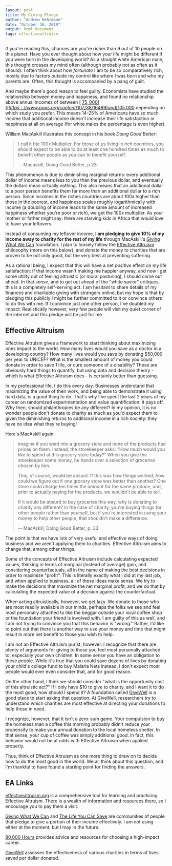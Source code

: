 ```yaml
---
layout: post
title: My Giving Pledge
author: "Andrew Mehrmann"
date: "October 16, 2019"
output: html_document
tags: effectivealtruism
---
```


If you're reading this, chances are you're richer than 9 out of 10 people on this planet. Have you ever thought about how your life might be different if you were born in the developing world? As a straight white American male, this thought crosses my mind often (although probably not as often as it should). I often think about how *fortunate* I am to be so comparatively rich, mostly due to factors outside my control like where I was born and who my parents are. Often, this thought is accompanied by a pang of guilt.

And maybe there's good reason to feel guilty. Economists have studied the relationship between money and happiness, and found no relationship above annual incomes of between [ [$75,000]((https://www.pnas.org/content/107/38/16489) and [$105,000](https://www.nature.com/articles/s41562-017-0277-0.epdf?referrer_access_token=JBgmiRAoYQhtBgbj0zSVX9RgN0jAjWel9jnR3ZoTv0P6pRUGAIioLhu85ORBsjF_g5Rf0fuUViMASagr_M7VEy5MRXaYGPiRKa_FSO3qh3qFZW2eGnWNkmHVW7J5KJM5kHZ_dY8AULUrukyysIQ5PxXS7cUPJ28GwywaXRvjNOW4O4S4YopfDke1c2jLpKYweA_UiNmDU37muQ3AVIlWIl62D0tBToG48TSKGKsGp9KMPce9WhaRHaEaoEzqc98rna7AGO08mwDmHgtLsn_jqXU2G-YN2_zarpgTR7kDviwgNDsYjg8hicjM6REnwB3dOc41vXxAcYXX-jBG4Uxd2Q%3D%3D&tracking_referrer=www.usatoday.com) depending on which study you prefer. This means 14-25% of Americans have so much income that additional income doesn't increase their life satisfaction or happiness at all on average (for white males the percentage is even higher).

William MacAskill illustrates this concept in his book *Doing Good Better*:

> I call it the 100x Multiplier. For those of us living in rich countries, you should expect to be able to do at least one hundred times as much to benefit other people as you can to benefit yourself.
>
> -- Macaskill, Doing Good Better, p.23

This phenomenon is due to diminishing marginal returns: every additional dollar of income means less to you than the previous dollar, and eventually the dollars mean virtually nothing. This also means that an additional dollar to a poor person benefits them far more than an additional dollar to a rich person. Since incomes in the riches countries are about 100x higher than those in the poorest, and happiness scales roughly logarithmically with income (a doubling of income leads to the same amount of increased happiness whether you're poor or rich), we get the 100x multiplier. As your mother or father might say: there are starving kids in Africa that would love to have your leftovers.

Instead of consuming my leftover income, **I am pledging to give 10% of my income away to charity for the rest of my life** through MacAskill's [Giving What We Can](https://www.givingwhatwecan.org/) foundation. I plan to loosely follow the [Effective Altruism](https://www.effectivealtruism.org/articles/introduction-to-effective-altruism/) philosophy (more on this below), and donate the money to charities that are proven to be not only good, but the very best at preventing suffering.

As a rational being, I expect that this will have a net *positive* effect on my life satisfaction: if that income wasn't making me happier anyway, and now I get some utility out of feeling altruistic (or moral posturing), I should come out ahead. In that sense, and to get out ahead of the "white savior" critiques, this is a completely self-serving act. I am hesitant to share details of my finances and charitable giving with strangers online, but my hope is that by pledging this publicly I might be further committed to it or convince others to do this with me. If I convince just one other person, I've doubled my impact. Realistically however, very few people will visit my quiet corner of the internet and this pledge will be just for me.

## Effective Altruism

Effective Altruism gives a framework to start thinking about maximizing ones impact to the world. How many lives would you save as a doctor in a developing country? How many lives would you save by donating $50,000 per year to UNICEF? What is the smallest amount of money you could donate in order to save 1 life, or cure someone of a disability? These are obviously hard things to quantify, but using data and decision theory - which is what Effective Altruism does - is certainly better than guessing.

In my professional life, I do this every day. Businesses understand that maximizing the value of their work, and being able to demonstrate it using hard data, is a good thing to do. That's why I've spent the last 2 years of my career on randomized experimentation and value quantification: it pays off. Why then, should philanthropies be any different? In my opinion, it is no wonder people don't donate to charity as much as you'd expect them to given the diminishing returns to additional income in a rich society: they have no idea what they're buying!

Here's MacAskill again:

> imagine if you went into a grocery store and none of the products had prices on them. Instead, the storekeeper asks: "How much would you like to spend at this grocery store today?" When you give the storekeeper some money, he hands over a selection of groceries chosen by him.
>
> This, of course, would be absurd. If this was how things worked, how could we figure out if one grocery store was better than another? One store could charge ten times the amount for the same produce, and, prior to actually paying for the products, we wouldn't be able to tell.
>
> If it would be absurd to buy groceries this way, why is donating to charity any different? In the case of charity, you're buying things for other people rather than yourself, but if you're interested in using your money to help other people, that shouldn't make a difference.
>
> -- MacAskill, Doing Good Better, p. 33

The point is that we have lots of very useful and effective ways of doing business and we aren't applying them to charities. Effective Altruism aims to change that, among other things.

Some of the concepts of Effective Altruism include calculating expected values, thinking in terms of marginal (instead of average) gain, and considering counterfactuals, all in the name of making the best decisions in order to maximize "profit". This is literally exactly what I did at my last job, and when applied to business, all of these ideas make sense. We try to make the decisions that maximize the net marginal profit, and we do that by calculating the expected value of a decision against the counterfactual.

When acting altruistically, however, we get lazy. We donate to those who are most readily available in our minds, perhaps the folks we see and feel most personally attached to like the beggar outside your local coffee shop or the foundation your friend is involved with. I am guilty of this as well, and I am not trying to convince you that this behavior is "wrong." Rather, I'd like to point out that there is another way to use your money and time that might result in more net benefit to those you wish to help.

I am not an Effective Altruism purist, however. I recognize that there are plenty of arguments for giving to those you feel most personally attached to, especially your own children. In some sense you have an obligation to these people. While it's true that you could save dozens of lives by donating your child's college fund to buy Malaria Nets instead, I don't expect most people would ever even consider that, and for good reason.

On the other hand, I think we should consider "what is the opportunity cost of this altruistic act?" If I only have $10 to give to charity, and I want it to do the most good, how should I spend it? A foundation called [GiveWell](https://www.givewell.org) is a good place to start asking that question. At GiveWell, researchers try to understand which charities are most effective at directing your donations to help those in need.

I recognize, however, that it isn't a zero-sum game. Your compulsion to buy the homeless man a coffee this morning probably didn't reduce your propensity to make your annual donation to the local homeless shelter. In that sense, your cup of coffee was simply additional good. In fact, this behavior would not be at odds with Effective Altruism when applied properly.

Thus, think of Effective Altruism as one more thing to draw on to decide how to do the most good in the world. We all think about this question, and I'm thankful to have found a starting point for finding the answers.

## EA Links

[effectivealtruism.org](https://www.effectivealtruism.org/) is a comprehensive tool for learning and practicing Effective Altruism. There is a wealth of information and resources there, so I encourage you to pay them a visit.

[Giving What We Can](https://www.givingwhatwecan.org/) and [The Life You Can Save](https://www.thelifeyoucansave.org/) are communities of people that pledge to give a portion of their income effectively. I am not using either at the moment, but I may in the future.

[80,000 Hours](https://80000hours.org/) provides advice and resources for choosing a high-impact career.

[GiveWell](https://www.givewell.org) assesses the effectiveness of various charities in terms of lives saved per dollar donated.
